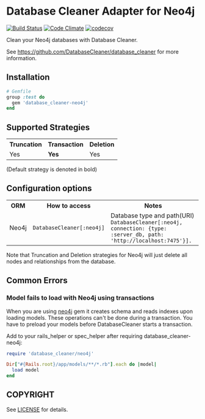 # Database Cleaner Adapter for Neo4j

[![Build Status](https://travis-ci.org/DatabaseCleaner/database_cleaner-neo4j.svg?branch=master)](https://travis-ci.org/DatabaseCleaner/database_cleaner-neo4j)
[![Code Climate](https://codeclimate.com/github/DatabaseCleaner/database_cleaner-neo4j/badges/gpa.svg)](https://codeclimate.com/github/DatabaseCleaner/database_cleaner-neo4j)
[![codecov](https://codecov.io/gh/DatabaseCleaner/database_cleaner-neo4j/branch/master/graph/badge.svg)](https://codecov.io/gh/DatabaseCleaner/database_cleaner-neo4j)

Clean your Neo4j databases with Database Cleaner.

See https://github.com/DatabaseCleaner/database_cleaner for more information.

## Installation

```ruby
# Gemfile
group :test do
  gem 'database_cleaner-neo4j'
end
```

## Supported Strategies

<table>
  <tbody>
    <tr>
      <th>Truncation</th>
      <th>Transaction</th>
      <th>Deletion</th>
    </tr>
    <tr>
      <td> Yes</td>
      <td> <b>Yes</b></td>
      <td> Yes</td>
    </tr>
  </tbody>
</table>

(Default strategy is denoted in bold)

## Configuration options

<table>
  <tbody>
    <tr>
      <th>ORM</th>
      <th>How to access</th>
      <th>Notes</th>
    </tr>
    <tr>
      <td>Neo4j</td>
      <td><code>DatabaseCleaner[:neo4j]</code></td>
      <td>Database type and path(URI) <code>DatabaseCleaner[:neo4j, connection: {type: :server_db, path: 'http://localhost:7475'}].</code></td>
    </tr>
  </tbody>
</table>

Note that Truncation and Deletion strategies for Neo4j will just delete all nodes and relationships from the database.

## Common Errors

### Model fails to load with Neo4j using transactions

When you are using [neo4j](https://github.com/neo4jrb/neo4j) gem it creates schema and reads indexes upon loading models. These operations can't be done during a transaction. You have to preload your models before DatabaseCleaner starts a transaction.

Add to your rails_helper or spec_helper after requiring database_cleaner-neo4j:

```ruby
require 'database_cleaner/neo4j'

Dir["#{Rails.root}/app/models/**/*.rb"].each do |model|
  load model
end
```

## COPYRIGHT

See [LICENSE](LICENSE) for details.
